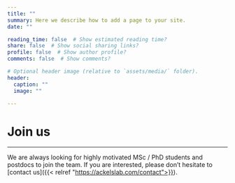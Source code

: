 ```yaml
---
title: ""
summary: Here we describe how to add a page to your site.
date: ""

reading_time: false  # Show estimated reading time?
share: false  # Show social sharing links?
profile: false  # Show author profile?
comments: false  # Show comments?

# Optional header image (relative to `assets/media/` folder).
header:
  caption: ""
  image: ""

---
```


# Join us

---  

We are always looking for highly motivated MSc / PhD students and postdocs to join the team. If you are interested, please don’t hesitate to [contact us]({{< relref "https://ackelslab.com/contact">}}).



